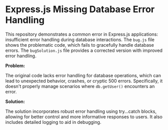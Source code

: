 # Express.js Missing Database Error Handling

This repository demonstrates a common error in Express.js applications: insufficient error handling during database interactions.  The `bug.js` file shows the problematic code, which fails to gracefully handle database errors.  The `bugSolution.js` file provides a corrected version with improved error handling.

**Problem:**

The original code lacks error handling for database operations, which can lead to unexpected behavior, crashes, or cryptic 500 errors.  Specifically, it doesn't properly manage scenarios where `db.getUser()` encounters an error.

**Solution:**

The solution incorporates robust error handling using try...catch blocks, allowing for better control and more informative responses to users.  It also includes detailed logging to aid in debugging.